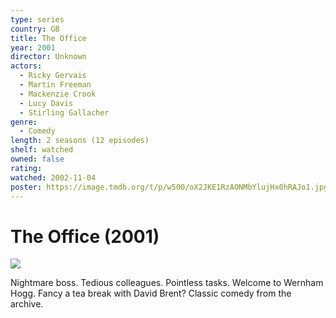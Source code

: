 ```yaml
---
type: series
country: GB
title: The Office
year: 2001
director: Unknown
actors:
  - Ricky Gervais
  - Martin Freeman
  - Mackenzie Crook
  - Lucy Davis
  - Stirling Gallacher
genre:
  - Comedy
length: 2 seasons (12 episodes)
shelf: watched
owned: false
rating:
watched: 2002-11-04
poster: https://image.tmdb.org/t/p/w500/oX2JKE1RzAONMbYlujHx0hRAJo1.jpg
---
```


# The Office (2001)

![](https://image.tmdb.org/t/p/w500/oX2JKE1RzAONMbYlujHx0hRAJo1.jpg)

Nightmare boss. Tedious colleagues. Pointless tasks. Welcome to Wernham Hogg. Fancy a tea break with David Brent? Classic comedy from the archive.